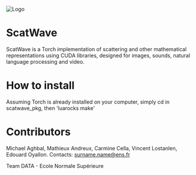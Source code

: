 ![Logo](https://github.com/edouardoyallon/scatwave/blob/master/logo.png)


# ScatWave

ScatWave is a Torch implementation of scattering and other mathematical representations using CUDA libraries, designed for images, sounds, natural language processing and video.

# How to install

Assuming Torch is already installed on your computer, simply cd in scatwave_pkg, then 'luarocks make'

# Contributors

Michael Aghbal, Mathieux Andreux, Carmine Cella, Vincent Lostanlen, Edouard Oyallon. Contacts: surname.name@ens.fr

Team DATA - Ecole Normale Supérieure
